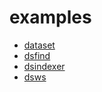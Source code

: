 
# examples

+ [dataset](dataset/)
+ [dsfind](dsfind/)
+ [dsindexer](dsindexer/)
+ [dsws](dsws/)


















